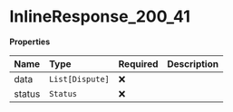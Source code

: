 # InlineResponse_200_41

**Properties**

| Name   | Type            | Required | Description |
| :----- | :-------------- | :------- | :---------- |
| data   | `List[Dispute]` | ❌       |             |
| status | `Status`        | ❌       |             |
